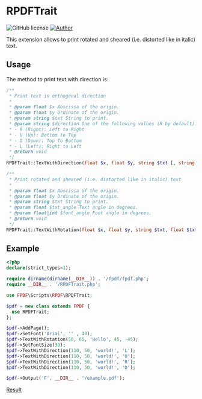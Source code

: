 # RPDFTrait
![GitHub license](https://img.shields.io/badge/license-FPDF-green)
[![Author](https://img.shields.io/badge/author-Pivkin_Vladimir-blue)](mailto:boba@khspu.ru?subject=Text%20rotations)

This extension allows to print rotated and sheared (i.e. distorted like in italic) text.

## Usage
The method to print text with direction is:

```php
/**
 * Print text in orthogonal direction
 *
 * @param float $x Abscissa of the origin.
 * @param float $y Ordinate of the origin.
 * @param string $txt String to print.
 * @param string $direction One of the following values (R by default):
 * - R (Right): Left to Right
 * - U (Up): Bottom to Top
 * - D (Down): Top To Bottom
 * - L (Left): Right to Left
 * @return void
 */
RPDFTrait::TextWithDirection(float $x, float $y, string $txt [, string $direction]);

/**
 * Print rotated and sheared (i.e. distorted like in italic) text
 *
 * @param float $x Abscissa of the origin.
 * @param float $y Ordinate of the origin.
 * @param string $txt String to print.
 * @param float $txt_angle Text angle in degrees.
 * @param float|int $font_angle Font angle in degrees.
 * @return void
 */
RPDFTrait::TextWithRotation(float $x, float $y, string $txt, float $txt_angle, float $font_angle = 0);
```

## Example

```php
<?php
declare(strict_types=1);

require dirname(dirname(__DIR__)) . '/fpdf/fpdf.php';
require __DIR__ . '/RPDFTrait.php';

use FPDF\Scripts\RPDF\RPDFTrait;

$pdf = new class extends FPDF {
  use RPDFTrait;
};

$pdf->AddPage();
$pdf->SetFont('Arial', '' , 40);
$pdf->TextWithRotation(50, 65, 'Hello', 45, -45);
$pdf->SetFontSize(30);
$pdf->TextWithDirection(110, 50, 'world!', 'L');
$pdf->TextWithDirection(110, 50, 'world!', 'U');
$pdf->TextWithDirection(110, 50, 'world!', 'R');
$pdf->TextWithDirection(110, 50, 'world!', 'D');

$pdf->Output('F', __DIR__ . '/example.pdf');
```
[Result](ex.pdf)
